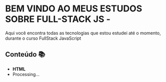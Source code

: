 # BEM VINDO AO MEUS ESTUDOS SOBRE FULL-STACK JS -

<p>Aqui você encontra todas as tecnologias que estou estudei até o momento, durante o curso FullStack JavaScript</p>

## Conteúdo 📚
<ul>
  <li><strong>HTML</strong></li>
  <li>Processing...</li>
</ul>
